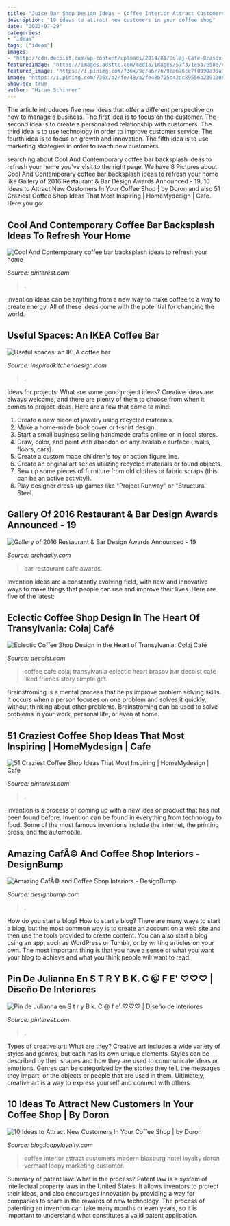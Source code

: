 ```yaml
---
title: "Juice Bar Shop Design Ideas ~ Coffee Interior Attract Customers Modern Bloxburg Hotel Loyalty Doron Vermaat Loopy Marketing Customer"
description: "10 ideas to attract new customers in your coffee shop"
date: "2023-07-29"
categories:
- "ideas"
tags: ["ideas"]
images:
- "http://cdn.decoist.com/wp-content/uploads/2014/01/Colaj-Cafe-Brasov-Transylvania-by-Manuel-Teicu-15.jpg"
featuredImage: "https://images.adsttc.com/media/images/57f3/1e5a/e58e/ce07/b300/0236/large_jpg/News_Cafe_(Johannesburg.jpg?1475550782"
featured_image: "https://i.pinimg.com/736x/9c/a6/76/9ca676ce7f0990a39a3e71e37374d922.jpg"
image: "https://i.pinimg.com/736x/a2/fe/48/a2fe48b725c42dc89556b2391306c1a5.jpg"
ShowToc: true
author: "Hiram Schinner"
---
```



The article introduces five new ideas that offer a different perspective on how to manage a business. The first idea is to focus on the customer. The second idea is to create a personalized relationship with customers. The third idea is to use technology in order to improve customer service. The fourth idea is to focus on growth and innovation. The fifth idea is to use marketing strategies in order to reach new customers.

	

		
searching about Cool And Contemporary coffee bar backsplash ideas to refresh your home you've visit to the right page. We have 8 Pictures about Cool And Contemporary coffee bar backsplash ideas to refresh your home like Gallery of 2016 Restaurant &amp; Bar Design Awards Announced - 19, 10 Ideas to Attract New Customers In Your Coffee Shop | by Doron and also 51 Craziest Coffee Shop Ideas That Most Inspiring | HomeMydesign | Cafe. Here you go:
		
    
## Cool And Contemporary Coffee Bar Backsplash Ideas To Refresh Your Home

<img loading=lazy src="https://i.pinimg.com/736x/64/be/ba/64beba8c5d975bf3e6bb4a1f278746dc.jpg" onerror="this.onerror=null;this.src='https://tse2.mm.bing.net/th?id=OIP.9_RrSTprZWoh8C7Ek_4eJAHaLJ&amp;pid=15.1';" alt="Cool And Contemporary coffee bar backsplash ideas to refresh your home">

_Source: pinterest.com_

>. 

	

invention ideas can be anything from a new way to make coffee to a way to create energy. All of these ideas come with the potential for changing the world.

    
## Useful Spaces: An IKEA Coffee Bar

<img loading=lazy src="https://inspiredkitchendesign.com/wp-content/uploads/2012/11/87-FI-2.jpg" onerror="this.onerror=null;this.src='https://tse3.mm.bing.net/th?id=OIP.r4xwRH3ofCmThOijTVBkVAHaJ4&amp;pid=15.1';" alt="Useful spaces: an IKEA coffee bar">

_Source: inspiredkitchendesign.com_

>. 

	

Ideas for projects: What are some good project ideas?
Creative ideas are always welcome, and there are plenty of them to choose from when it comes to project ideas. Here are a few that come to mind: 
1. Create a new piece of jewelry using recycled materials.
2. Make a home-made book cover or t-shirt design.
3. Start a small business selling handmade crafts online or in local stores.
4. Draw, color, and paint with abandon on any available surface ( walls, floors, cars).
5. Create a custom made children's toy or action figure line. 
6. Create an original art series utilizing recycled materials or found objects.
7. Sew up some pieces of furniture from old clothes or fabric scraps (this can be an active activity!). 
8. Play designer dress-up games like "Project Runway" or "Structural Steel.

    
## Gallery Of 2016 Restaurant &amp; Bar Design Awards Announced - 19

<img loading=lazy src="https://images.adsttc.com/media/images/57f3/1e5a/e58e/ce07/b300/0236/large_jpg/News_Cafe_(Johannesburg.jpg?1475550782" onerror="this.onerror=null;this.src='https://tse2.mm.bing.net/th?id=OIP.7LjxiFe2koeDjmtSNDVYJQHaLH&amp;pid=15.1';" alt="Gallery of 2016 Restaurant &amp; Bar Design Awards Announced - 19">

_Source: archdaily.com_

>bar restaurant cafe awards. 

	

Invention ideas are a constantly evolving field, with new and innovative ways to make things that people can use and improve their lives. Here are five of the latest:

    
## Eclectic Coffee Shop Design In The Heart Of Transylvania: Colaj Café

<img loading=lazy src="http://cdn.decoist.com/wp-content/uploads/2014/01/Colaj-Cafe-Brasov-Transylvania-by-Manuel-Teicu-15.jpg" onerror="this.onerror=null;this.src='https://tse4.mm.bing.net/th?id=OIP.6x2_V5Wz2KE-1NnwlFN14AHaLH&amp;pid=15.1';" alt="Eclectic Coffee Shop Design in the Heart of Transylvania: Colaj Café">

_Source: decoist.com_

>coffee cafe colaj transylvania eclectic heart brasov bar decoist café liked friends story simple gift. 

	

Brainstroming is a mental process that helps improve problem solving skills. It occurs when a person focuses on one problem and solves it quickly, without thinking about other problems. Brainstroming can be used to solve problems in your work, personal life, or even at home.

    
## 51 Craziest Coffee Shop Ideas That Most Inspiring | HomeMydesign | Cafe

<img loading=lazy src="https://i.pinimg.com/736x/a2/fe/48/a2fe48b725c42dc89556b2391306c1a5.jpg" onerror="this.onerror=null;this.src='https://tse2.mm.bing.net/th?id=OIP.T8sQHQgRm_qmOtKyaQlQhwHaMG&amp;pid=15.1';" alt="51 Craziest Coffee Shop Ideas That Most Inspiring | HomeMydesign | Cafe">

_Source: pinterest.com_

>. 

	

Invention is a process of coming up with a new idea or product that has not been found before. Invention can be found in everything from technology to food. Some of the most famous inventions include the internet, the printing press, and the automobile.

    
## Amazing CafÃ© And Coffee Shop Interiors - DesignBump

<img loading=lazy src="https://cdn.designbump.com/wp-content/uploads/2014/12/cafe-design-002.jpg" onerror="this.onerror=null;this.src='https://tse2.mm.bing.net/th?id=OIP.iECkh0JVBXxpQ0iuSg1GlQHaLH&amp;pid=15.1';" alt="Amazing CafÃ© and Coffee Shop Interiors - DesignBump">

_Source: designbump.com_

>. 

	

How do you start a blog?
How to start a blog? There are many ways to start a blog, but the most common way is to create an account on a web site and then use the tools provided to create content. You can also start a blog using an app, such as WordPress or Tumblr, or by writing articles on your own. The most important thing is that you have a sense of what you want your blog to achieve and what you think people will want to read.

    
## Pin De Julianna En S T R Y B K. C @ F E&#039; ♡♡♡ | Diseño De Interiores

<img loading=lazy src="https://i.pinimg.com/736x/9c/a6/76/9ca676ce7f0990a39a3e71e37374d922.jpg" onerror="this.onerror=null;this.src='https://tse2.mm.bing.net/th?id=OIP.BhwPN0BN_VENeEB-hITKTwHaLH&amp;pid=15.1';" alt="Pin de Julianna en S t r y B k. C @ f e&#039; ♡♡♡ | Diseño de interiores">

_Source: pinterest.com_

>. 

	

Types of creative art: What are they?
Creative art includes a wide variety of styles and genres, but each has its own unique elements. Styles can be described by their shapes and how they are used to communicate ideas or emotions. Genres can be categorized by the stories they tell, the messages they impart, or the objects or people that are used in them. Ultimately, creative art is a way to express yourself and connect with others.

    
## 10 Ideas To Attract New Customers In Your Coffee Shop | By Doron

<img loading=lazy src="https://miro.medium.com/max/1200/1*lOMXPP4Q1o5zu0VZEGr2sg.jpeg" onerror="this.onerror=null;this.src='https://tse1.mm.bing.net/th?id=OIP.jirddU8ZfJlmISIDbarMMgHaKY&amp;pid=15.1';" alt="10 Ideas to Attract New Customers In Your Coffee Shop | by Doron">

_Source: blog.loopyloyalty.com_

>coffee interior attract customers modern bloxburg hotel loyalty doron vermaat loopy marketing customer. 

	

Summary of patent law: What is the process?
Patent law is a system of intellectual property laws in the United States. It allows inventors to protect their ideas, and also encourages innovation by providing a way for companies to share in the rewards of new technology. The process of patenting an invention can take many months or even years, so it is important to understand what constitutes a valid patent application.

